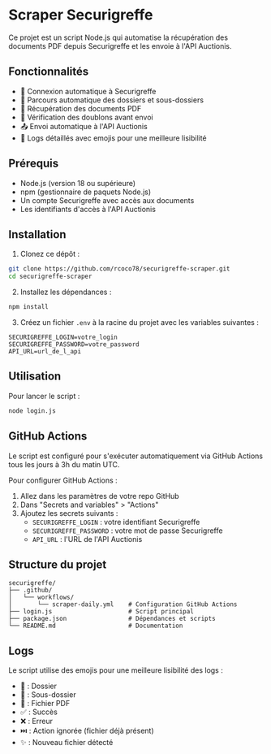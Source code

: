 # Scraper Securigreffe

Ce projet est un script Node.js qui automatise la récupération des documents PDF depuis Securigreffe et les envoie à l'API Auctionis.

## Fonctionnalités

- 🔐 Connexion automatique à Securigreffe
- 📁 Parcours automatique des dossiers et sous-dossiers
- 📄 Récupération des documents PDF
- 🔄 Vérification des doublons avant envoi
- 📤 Envoi automatique à l'API Auctionis
- 📝 Logs détaillés avec emojis pour une meilleure lisibilité

## Prérequis

- Node.js (version 18 ou supérieure)
- npm (gestionnaire de paquets Node.js)
- Un compte Securigreffe avec accès aux documents
- Les identifiants d'accès à l'API Auctionis

## Installation

1. Clonez ce dépôt :
```bash
git clone https://github.com/rcoco78/securigreffe-scraper.git
cd securigreffe-scraper
```

2. Installez les dépendances :
```bash
npm install
```

3. Créez un fichier `.env` à la racine du projet avec les variables suivantes :
```env
SECURIGREFFE_LOGIN=votre_login
SECURIGREFFE_PASSWORD=votre_password
API_URL=url_de_l_api
```

## Utilisation

Pour lancer le script :
```bash
node login.js
```

## GitHub Actions

Le script est configuré pour s'exécuter automatiquement via GitHub Actions tous les jours à 3h du matin UTC.

Pour configurer GitHub Actions :

1. Allez dans les paramètres de votre repo GitHub
2. Dans "Secrets and variables" > "Actions"
3. Ajoutez les secrets suivants :
   - `SECURIGREFFE_LOGIN` : votre identifiant Securigreffe
   - `SECURIGREFFE_PASSWORD` : votre mot de passe Securigreffe
   - `API_URL` : l'URL de l'API Auctionis

## Structure du projet

```
securigreffe/
├── .github/
│   └── workflows/
│       └── scraper-daily.yml    # Configuration GitHub Actions
├── login.js                     # Script principal
├── package.json                 # Dépendances et scripts
└── README.md                    # Documentation
```

## Logs

Le script utilise des emojis pour une meilleure lisibilité des logs :
- 📁 : Dossier
- 📂 : Sous-dossier
- 📄 : Fichier PDF
- ✅ : Succès
- ❌ : Erreur
- ⏭️ : Action ignorée (fichier déjà présent)
- ✨ : Nouveau fichier détecté
